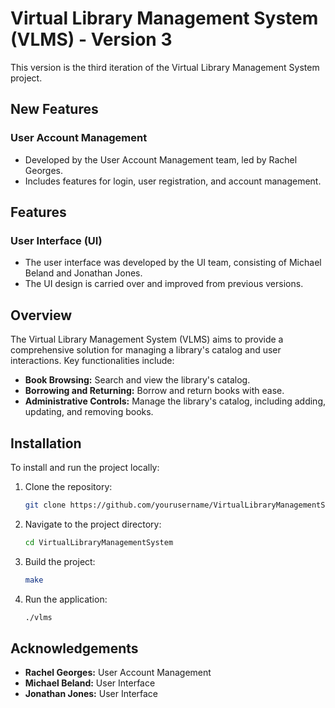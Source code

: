# Virtual Library Management System (VLMS) - Version 3

This version is the third iteration of the Virtual Library Management System project.

## New Features

### User Account Management
- Developed by the User Account Management team, led by Rachel Georges.
- Includes features for login, user registration, and account management.

## Features

### User Interface (UI)
- The user interface was developed by the UI team, consisting of Michael Beland and Jonathan Jones.
- The UI design is carried over and improved from previous versions.

## Overview

The Virtual Library Management System (VLMS) aims to provide a comprehensive solution for managing a library's catalog and user interactions. Key functionalities include:
- **Book Browsing:** Search and view the library's catalog.
- **Borrowing and Returning:** Borrow and return books with ease.
- **Administrative Controls:** Manage the library's catalog, including adding, updating, and removing books.

## Installation

To install and run the project locally:

1. Clone the repository:
    ```bash
    git clone https://github.com/yourusername/VirtualLibraryManagementSystem.git
    ```
2. Navigate to the project directory:
    ```bash
    cd VirtualLibraryManagementSystem
    ```
3. Build the project:
    ```bash
    make
    ```
4. Run the application:
    ```bash
    ./vlms
    ```

## Acknowledgements

- **Rachel Georges:** User Account Management
- **Michael Beland:** User Interface
- **Jonathan Jones:** User Interface

